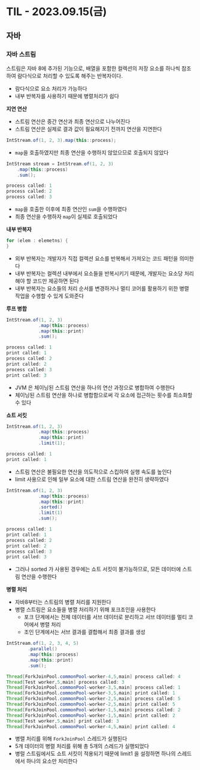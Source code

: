 # TIL - 2023.09.15(금)

## 자바 

### 자바 스트림
스트림은 자바 8에 추가된 기능으로, 배열을 포함한 컬렉션의 저장 요소를 하나씩 참조하여 람다식으로 처리할 수 있도록 해주는 반복자이다.
- 람다식으로 요소 처리가 가능하다
- 내부 반복자를 사용하기 때문에 병렬처리가 쉽다

**지연 연산**
- 스트림 연산은 중간 연산과 최종 연산으로 나누어진다
- 스트림 연산은 실제로 결과 값이 필요해지기 전까지 연산을 지연한다
```java
IntStream.of(1, 2, 3).map(this::process);
```
- `map`을 호출하였지만 최종 연산을 수행하지 않았으므로 호출되지 않았다

```java
IntStream stream = IntStream.of(1, 2, 3)
    .map(this::process)
    .sum();

process called: 1
process called: 2
process called: 3
```
- `map`을 호출한 이후에 최종 연산인 `sum`을 수행하였다
- 최종 연산을 수행하자 `map`이 실제로 호출되었다

**내부 반복자**
```java
for (elem : elemetns) {
}
```
- 외부 반복자는 개발자가 직접 컬렉션 요소를 반복해서 가져오는 코드 패턴을 의미한다
- 내부 반복자는 컬렉션 내부에서 요소들을 반복시키기 때문에, 개발자는 요소당 처리해야 할 코드만 제공하면 된다
- 내부 반복자는 요소들의 처리 순서를 변경하거나 멀티 코어를 활용하기 위한 병렬 작업을 수행할 수 있게 도와준다

**루프 병합**
```java
IntStream.of(1, 2, 3)
            .map(this::process)
            .map(this::print)
            .sum();

process called: 1
print called: 1
process called: 2
print called: 2
process called: 3
print called: 3
```
- JVM 은 체이닝된 스트림 연산을 하나의 연산 과정으로 병합하여 수행한다
- 체이닝된 스트림 연산을 하나로 병합함으로써 각 요소에 접근하는 횟수를 최소화할 수 있다

**쇼트 서킷**
```java
IntStream.of(1, 2, 3)
            .map(this::process)
            .map(this::print)
            .limit(1);

process called: 1
print called: 1
```
- 스트림 연산은 불필요한 연산을 의도적으로 스킵하여 실행 속도를 높인다
- limit 사용으로 인해 일부 요소에 대한 스트림 연산을 완전히 생략하였다

```java
IntStream.of(1, 2, 3)
            .map(this::process)
            .map(this::print)
            .sorted()
            .limit(1)
            .sum();

process called: 1
print called: 1
process called: 2
print called: 2
process called: 3
print called: 3
```
- 그러나 sorted 가 사용된 경우에는 쇼트 서킷이 불가능하므로, 모든 데이터에 스트림 연산을 수행한다

**병렬 처리**
- 자바8부터는 스트림의 병렬 처리를 지원한다
- 병렬 스트림은 요소들을 병렬 처리하기 위해 포크조인을 사용한다
  - 포크 단계에서는 전체 데이터를 서브 데이터로 분리하고 서브 데이터를 멀티 코어에서 병렬 처리
  - 조인 단계에서는 서브 결과를 결합해서 최종 결과를 생성

```java
IntStream.of(1, 2, 3, 4, 5)
        .parallel()
        .map(this::process)
        .map(this::print)
        .sum();

Thread[ForkJoinPool.commonPool-worker-4,5,main] process called: 4
Thread[Test worker,5,main] process called: 3
Thread[ForkJoinPool.commonPool-worker-3,5,main] process called: 1
Thread[ForkJoinPool.commonPool-worker-3,5,main] print called: 1
Thread[ForkJoinPool.commonPool-worker-2,5,main] process called: 5
Thread[ForkJoinPool.commonPool-worker-2,5,main] print called: 5
Thread[ForkJoinPool.commonPool-worker-1,5,main] process called: 2
Thread[ForkJoinPool.commonPool-worker-1,5,main] print called: 2
Thread[Test worker,5,main] print called: 3
Thread[ForkJoinPool.commonPool-worker-4,5,main] print called: 4
```
- 병렬 처리를 위해 `ForkJoinPool` 스레드가 실행된다
- 5개 데이터의 병렬 처리를 위해 총 5개의 스레드가 실행되었다
- 병럴 스트림에서도 쇼트 서킷이 적용되기 때문에 limit1 을 설정하면 하나의 스레드에서 하나의 요소만 처리한다
